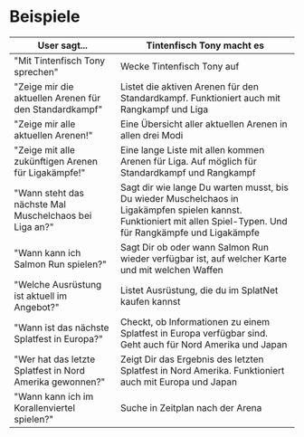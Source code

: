 # Beispiele

| User sagt... | Tintenfisch Tony macht es |
| --- | --- |
| "Mit Tintenfisch Tony sprechen" | Wecke Tintenfisch Tony auf |
| "Zeige mir die aktuellen Arenen für den Standardkampf" | Listet die aktiven Arenen für den Standardkampf. Funktioniert auch mit Rangkampf und Liga |
| "Zeige mir alle aktuellen Arenen!" | Eine Übersicht aller aktuellen Arenen in allen drei Modi |
| "Zeige mit alle zukünftigen Arenen für Ligakämpfe!" | Eine lange Liste mit allen kommen Arenen für Liga. Auf möglich für Standardkampf und Rangkampf |
| "Wann steht das nächste Mal Muschelchaos bei Liga an?" | Sagt dir wie lange Du warten musst, bis Du wieder Muschelchaos in Ligakämpfen spielen kannst. Funktioniert mit allen Spiel-Typen. Und für Rangkämpfe und Ligakämpfe |
| "Wann kann ich Salmon Run spielen?" | Sagt Dir ob oder wann Salmon Run wieder verfügbar ist, auf welcher Karte und mit welchen Waffen |
| "Welche Ausrüstung ist aktuell im Angebot?" | Listet Ausrüstung, die du im SplatNet kaufen kannst |
| "Wann ist das nächste Splatfest in Europa?" | Checkt, ob Informationen zu einem Splatfest in Europa verfügbar sind. Geht auch für Nord Amerika und Japan |
| "Wer hat das letzte Splatfest in Nord Amerika gewonnen?" | Zeigt Dir das Ergebnis des letzten Splatfest in Nord Amerika. Funktioniert auch mit Europa und Japan |
| "Wann kann ich im Korallenviertel spielen?" | Suche in Zeitplan nach der Arena |